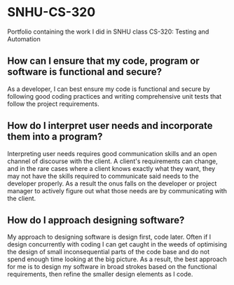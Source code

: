 # SNHU-CS-320
Portfolio containing the work I did in SNHU class CS-320: Testing and Automation

## How can I ensure that my code, program or software is functional and secure?
As a developer, I can best ensure my code is functional and secure by following good coding practices and writing comprehensive unit tests that follow the project requirements.

## How do I interpret user needs and incorporate them into a program?
Interpreting user needs requires good communication skills and an open channel of discourse with the client. A client's requirements can change, and in the rare cases where a client knows exactly what they want, they may not have the skills required to communicate said needs to the developer properly. As a result the onus falls on the developer or project manager to actively figure out what those needs are by communicating with the client.

## How do I approach designing software?
My approach to designing software is design first, code later. Often if I design concurrently with coding I can get caught in the weeds of optimising the design of small inconsequential parts of the code base and do not spend enough time looking at the big picture. As a result, the best approach for me is to design my software in broad strokes based on the functional requirements, then refine the smaller design elements as I code.
